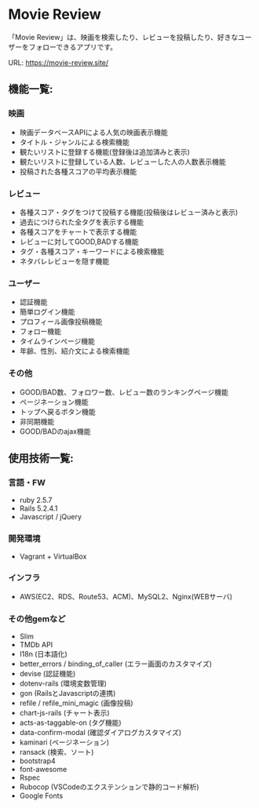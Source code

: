 # Movie Review

「Movie Review」は、映画を検索したり、レビューを投稿したり、好きなユーザーをフォローできるアプリです。

URL: https://movie-review.site/

## 機能一覧:

### 映画

* 映画データベースAPIによる人気の映画表示機能
* タイトル・ジャンルによる検索機能
* 観たいリストに登録する機能(登録後は追加済みと表示)
* 観たいリストに登録している人数、レビューした人の人数表示機能
* 投稿された各種スコアの平均表示機能

### レビュー

* 各種スコア・タグをつけて投稿する機能(投稿後はレビュー済みと表示)
* 過去につけられた全タグを表示する機能
* 各種スコアをチャートで表示する機能
* レビューに対してGOOD,BADする機能
* タグ・各種スコア・キーワードによる検索機能
* ネタバレレビューを隠す機能

### ユーザー

* 認証機能
* 簡単ログイン機能
* プロフィール画像投稿機能
* フォロー機能
* タイムラインページ機能
* 年齢、性別、紹介文による検索機能

### その他

* GOOD/BAD数、フォロワー数、レビュー数のランキングページ機能
* ページネーション機能
* トップへ戻るボタン機能
* 非同期機能
* GOOD/BADのajax機能


## 使用技術一覧:

### 言語・FW

* ruby 2.5.7
* Rails 5.2.4.1
* Javascript / jQuery

### 開発環境

* Vagrant + VirtualBox

### インフラ

* AWS(EC2、RDS、Route53、ACM)、MySQL2、Nginx(WEBサーバ)

### その他gemなど

* Slim
* TMDb API
* I18n (日本語化)
* better_errors / binding_of_caller (エラー画面のカスタマイズ)
* devise (認証機能)
* dotenv-rails (環境変数管理)
* gon (RailsとJavascriptの連携)
* refile / refile_mini_magic (画像投稿)
* chart-js-rails (チャート表示)
* acts-as-taggable-on (タグ機能)
* data-confirm-modal (確認ダイアログカスタマイズ)
* kaminari (ページネーション)
* ransack (検索、ソート)
* bootstrap4
* font-awesome
* Rspec
* Rubocop (VSCodeのエクステンションで静的コード解析)
* Google Fonts
